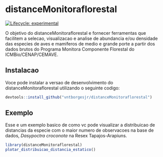 
# distanceMonitoraflorestal

<!-- badges: start -->
[![Lifecycle: experimental](https://img.shields.io/badge/lifecycle-experimental-orange.svg)](https://lifecycle.r-lib.org/articles/stages.html#experimental)
<!-- badges: end -->

O objetivo do distanceMonitoraflorestal e fornecer ferramentas que facilitem a selecao, visualizacao e analise de abundancia e/ou densidade das especies de aves e mamiferos de medio e grande porte a partir dos dados brutos do Programa Monitora Componente Florestal do ICMBio/CENAP/CEMAVE. 

## Instalacao

Voce pode instalar a versao de desenvolvimento do distanceMonitoraflorestal utilizando o seguinte codigo:

``` r
devtools::install_github("vntborgesjr/distanceMonitoraflorestal")
```

## Exemplo

Esse e um exemplo basico de como vc pode visualizar a distribuicao de distancias da especie com o maior numero de observacoes na base de dados, *Dasypoctra croconota* na Resex Tapajos-Arapiuns.

``` r
library(distanceMonitoraflorestal)
plotar_distribuicao_distancia_estatico()
```

